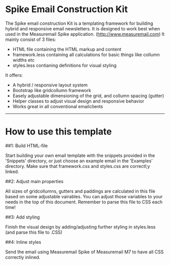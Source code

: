 # Spike Email Construction Kit

The Spike email construction Kit is a templating framework for building hybrid and responsive email newsletters. 
It is designed to work best when used in the Measuremail Spike application. (http://www.measuremail.com)
It mainly consist of 3 files:

- HTML file containing the HTML markup and content
- framework.less containing all calculations for basic things like collumn widths etc
- styles.less contianing definitions for visual styling

It offers:
- A hybrid / responsive layout system
- Bootstrap like gridcollumn framework
- Easely adjustable dimensioning of the grid, and collumn spacing (gutter)
- Helper classes to adjust visual design and responsive behavior
- Works great in all conventional emailclients 

---

# How to use this template
##1: Build HTML-file

Start building your own email template with the snippets provided in the 'Snippets' directory, or just choose an example email in the 'Examples' directory. Make sure that framework.css and styles.css are correctl;y linked.


##2: Adjust main properties

All sizes of gridcollumns, gutters and paddings are calculated in this file based on some adjustable vairables. You can adjust those variables to your needs in the top of this document. Remember to parse this file to CSS each time!


##3: Add styling

Finish the visual design by adding/adjusting further styling in styles.less (and parse this file to .CSS)


##4: Inline styles

Send the email using Measuremail Spike of Measuremail M7 to have all CSS correctly inlined.
